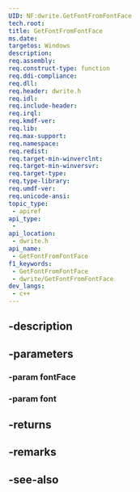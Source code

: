 ```yaml
---
UID: NF:dwrite.GetFontFromFontFace
tech.root: 
title: GetFontFromFontFace
ms.date: 
targetos: Windows
description: 
req.assembly: 
req.construct-type: function
req.ddi-compliance: 
req.dll: 
req.header: dwrite.h
req.idl: 
req.include-header: 
req.irql: 
req.kmdf-ver: 
req.lib: 
req.max-support: 
req.namespace: 
req.redist: 
req.target-min-winverclnt: 
req.target-min-winversvr: 
req.target-type: 
req.type-library: 
req.umdf-ver: 
req.unicode-ansi: 
topic_type:
 - apiref
api_type:
 - 
api_location:
 - dwrite.h
api_name:
 - GetFontFromFontFace
f1_keywords:
 - GetFontFromFontFace
 - dwrite/GetFontFromFontFace
dev_langs:
 - c++
---
```


## -description

## -parameters

### -param fontFace

### -param font

## -returns

## -remarks

## -see-also

